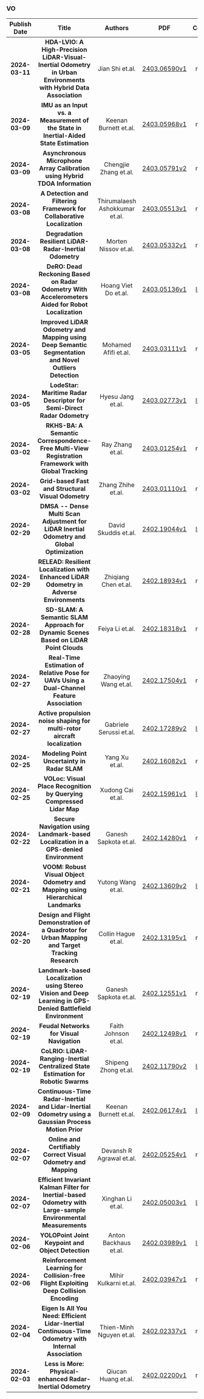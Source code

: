 
### VO
|Publish Date|Title|Authors|PDF|Code|
| :---: | :---: | :---: | :---: | :---: |
|**2024-03-11**|**HDA-LVIO: A High-Precision LiDAR-Visual-Inertial Odometry in Urban Environments with Hybrid Data Association**|Jian Shi et.al.|[2403.06590v1](http://arxiv.org/abs/2403.06590v1)|null|
|**2024-03-09**|**IMU as an Input vs. a Measurement of the State in Inertial-Aided State Estimation**|Keenan Burnett et.al.|[2403.05968v1](http://arxiv.org/abs/2403.05968v1)|null|
|**2024-03-09**|**Asynchronous Microphone Array Calibration using Hybrid TDOA Information**|Chengjie Zhang et.al.|[2403.05791v2](http://arxiv.org/abs/2403.05791v2)|null|
|**2024-03-08**|**A Detection and Filtering Framework for Collaborative Localization**|Thirumalaesh Ashokkumar et.al.|[2403.05513v1](http://arxiv.org/abs/2403.05513v1)|null|
|**2024-03-08**|**Degradation Resilient LiDAR-Radar-Inertial Odometry**|Morten Nissov et.al.|[2403.05332v1](http://arxiv.org/abs/2403.05332v1)|null|
|**2024-03-08**|**DeRO: Dead Reckoning Based on Radar Odometry With Accelerometers Aided for Robot Localization**|Hoang Viet Do et.al.|[2403.05136v1](http://arxiv.org/abs/2403.05136v1)|[link](https://github.com/hoangvietdo/dero)|
|**2024-03-05**|**Improved LiDAR Odometry and Mapping using Deep Semantic Segmentation and Novel Outliers Detection**|Mohamed Afifi et.al.|[2403.03111v1](http://arxiv.org/abs/2403.03111v1)|null|
|**2024-03-05**|**LodeStar: Maritime Radar Descriptor for Semi-Direct Radar Odometry**|Hyesu Jang et.al.|[2403.02773v1](http://arxiv.org/abs/2403.02773v1)|[link](https://github.com/hyesu-jang/lodestar)|
|**2024-03-02**|**RKHS-BA: A Semantic Correspondence-Free Multi-View Registration Framework with Global Tracking**|Ray Zhang et.al.|[2403.01254v1](http://arxiv.org/abs/2403.01254v1)|null|
|**2024-03-02**|**Grid-based Fast and Structural Visual Odometry**|Zhang Zhihe et.al.|[2403.01110v1](http://arxiv.org/abs/2403.01110v1)|null|
|**2024-02-29**|**DMSA -- Dense Multi Scan Adjustment for LiDAR Inertial Odometry and Global Optimization**|David Skuddis et.al.|[2402.19044v1](http://arxiv.org/abs/2402.19044v1)|[link](https://github.com/davidskdds/dmsa_lidar_slam)|
|**2024-02-29**|**RELEAD: Resilient Localization with Enhanced LiDAR Odometry in Adverse Environments**|Zhiqiang Chen et.al.|[2402.18934v1](http://arxiv.org/abs/2402.18934v1)|null|
|**2024-02-28**|**SD-SLAM: A Semantic SLAM Approach for Dynamic Scenes Based on LiDAR Point Clouds**|Feiya Li et.al.|[2402.18318v1](http://arxiv.org/abs/2402.18318v1)|null|
|**2024-02-27**|**Real-Time Estimation of Relative Pose for UAVs Using a Dual-Channel Feature Association**|Zhaoying Wang et.al.|[2402.17504v1](http://arxiv.org/abs/2402.17504v1)|null|
|**2024-02-27**|**Active propulsion noise shaping for multi-rotor aircraft localization**|Gabriele Serussi et.al.|[2402.17289v2](http://arxiv.org/abs/2402.17289v2)|[link](https://github.com/tamirshor7/ears_code)|
|**2024-02-25**|**Modeling Point Uncertainty in Radar SLAM**|Yang Xu et.al.|[2402.16082v1](http://arxiv.org/abs/2402.16082v1)|null|
|**2024-02-25**|**VOLoc: Visual Place Recognition by Querying Compressed Lidar Map**|Xudong Cai et.al.|[2402.15961v1](http://arxiv.org/abs/2402.15961v1)|[link](https://github.com/master-cai/voloc)|
|**2024-02-22**|**Secure Navigation using Landmark-based Localization in a GPS-denied Environment**|Ganesh Sapkota et.al.|[2402.14280v1](http://arxiv.org/abs/2402.14280v1)|null|
|**2024-02-21**|**VOOM: Robust Visual Object Odometry and Mapping using Hierarchical Landmarks**|Yutong Wang et.al.|[2402.13609v2](http://arxiv.org/abs/2402.13609v2)|[link](https://github.com/yutongwangbit/voom)|
|**2024-02-20**|**Design and Flight Demonstration of a Quadrotor for Urban Mapping and Target Tracking Research**|Collin Hague et.al.|[2402.13195v1](http://arxiv.org/abs/2402.13195v1)|null|
|**2024-02-19**|**Landmark-based Localization using Stereo Vision and Deep Learning in GPS-Denied Battlefield Environment**|Ganesh Sapkota et.al.|[2402.12551v1](http://arxiv.org/abs/2402.12551v1)|null|
|**2024-02-19**|**Feudal Networks for Visual Navigation**|Faith Johnson et.al.|[2402.12498v1](http://arxiv.org/abs/2402.12498v1)|null|
|**2024-02-19**|**CoLRIO: LiDAR-Ranging-Inertial Centralized State Estimation for Robotic Swarms**|Shipeng Zhong et.al.|[2402.11790v2](http://arxiv.org/abs/2402.11790v2)|[link](https://github.com/pengyu-team/co-lrio)|
|**2024-02-09**|**Continuous-Time Radar-Inertial and Lidar-Inertial Odometry using a Gaussian Process Motion Prior**|Keenan Burnett et.al.|[2402.06174v1](http://arxiv.org/abs/2402.06174v1)|[link](https://github.com/utiasasrl/steam_icp)|
|**2024-02-07**|**Online and Certifiably Correct Visual Odometry and Mapping**|Devansh R Agrawal et.al.|[2402.05254v1](http://arxiv.org/abs/2402.05254v1)|null|
|**2024-02-07**|**Efficient Invariant Kalman Filter for Inertial-based Odometry with Large-sample Environmental Measurements**|Xinghan Li et.al.|[2402.05003v1](http://arxiv.org/abs/2402.05003v1)|[link](https://github.com/lias-cuhksz/eikf-vio-lio)|
|**2024-02-06**|**YOLOPoint Joint Keypoint and Object Detection**|Anton Backhaus et.al.|[2402.03989v1](http://arxiv.org/abs/2402.03989v1)|[link](https://github.com/unibwtas/yolopoint)|
|**2024-02-06**|**Reinforcement Learning for Collision-free Flight Exploiting Deep Collision Encoding**|Mihir Kulkarni et.al.|[2402.03947v1](http://arxiv.org/abs/2402.03947v1)|null|
|**2024-02-04**|**Eigen Is All You Need: Efficient Lidar-Inertial Continuous-Time Odometry with Internal Association**|Thien-Minh Nguyen et.al.|[2402.02337v1](http://arxiv.org/abs/2402.02337v1)|null|
|**2024-02-03**|**Less is More: Physical-enhanced Radar-Inertial Odometry**|Qiucan Huang et.al.|[2402.02200v1](http://arxiv.org/abs/2402.02200v1)|null|
